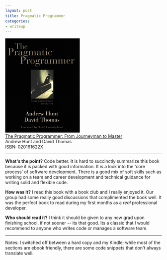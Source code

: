 ```yaml
---
layout: post
title: Pragmatic Programmer
categories:
- writeup
---
```

![](/static/pragmatic-programmer.jpg)  
[The Pragmatic Programmer: From Journeyman to Master](http://www.amazon.com/exec/obidos/ASIN/020161622X/ref=nosim&tag=bookreview0a1-20)  
Andrew Hunt and David Thomas  
ISBN: 020161622X

---

**What's the point?**
Code better.  It is hard to succinctly summarize this book because it is packed with good information.  It is a 
look into the 'core process' of software development.  There is a good mix of soft skills such as working on a 
team and career development and technical guidance for writing solid and flexible code.

**How was it?**
I read this book with a book club and I really enjoyed it.  Our group had some really good discussions that 
complimented the book well.  It was the perfect book to read during my first months as a *real* professional 
developer.

**Who should read it?**
I think it should be given to any new grad upon finishing school, if not sooner -- its that good.  Its a classic
that I would recommend to anyone who writes code or manages a software team.

---
Notes: I switched off between a hard copy and my Kindle; while most of the sections are ebook friendly, there 
are some code snippets that don't always translate well.
